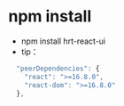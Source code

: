 # npm install
- npm install hrt-react-ui
- tip：
```js
  "peerDependencies": {
    "react": ">=16.8.0",
    "react-dom": ">=16.8.0"
  },
```
